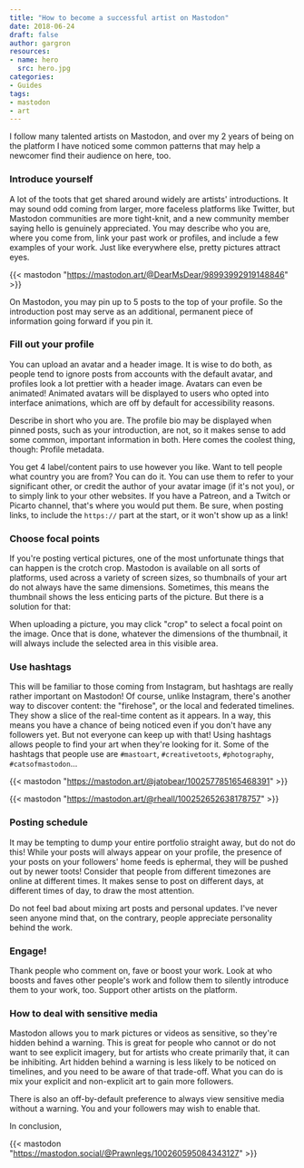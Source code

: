 ```yaml
---
title: "How to become a successful artist on Mastodon"
date: 2018-06-24
draft: false
author: gargron
resources:
- name: hero
  src: hero.jpg
categories:
- Guides
tags:
- mastodon
- art
---
```


I follow many talented artists on Mastodon, and over my 2 years of being on the platform I have noticed some common patterns that may help a newcomer find their audience on here, too.

### Introduce yourself

A lot of the toots that get shared around widely are artists' introductions. It may sound odd coming from larger, more faceless platforms like Twitter, but Mastodon communities are more tight-knit, and a new community member saying hello is genuinely appreciated. You may describe who you are, where you come from, link your past work or profiles, and include a few examples of your work. Just like everywhere else, pretty pictures attract eyes.

{{< mastodon "https://mastodon.art/@DearMsDear/98993992919148846" >}}

On Mastodon, you may pin up to 5 posts to the top of your profile. So the introduction post may serve as an additional, permanent piece of information going forward if you pin it.

### Fill out your profile

You can upload an avatar and a header image. It is wise to do both, as people tend to ignore posts from accounts with the default avatar, and profiles look a lot prettier with a header image. Avatars can even be animated! Animated avatars will be displayed to users who opted into interface animations, which are off by default for accessibility reasons.

Describe in short who you are. The profile bio may be displayed when pinned posts, such as your introduction, are not, so it makes sense to add some common, important information in both. Here comes the coolest thing, though: Profile metadata.

You get 4 label/content pairs to use however you like. Want to tell people what country you are from? You can do it. You can use them to refer to your significant other, or credit the author of your avatar image (if it's not you), or to simply link to your other websites. If you have a Patreon, and a Twitch or Picarto channel, that's where you would put them. Be sure, when posting links, to include the `https://` part at the start, or it won't show up as a link!

### Choose focal points

If you're posting vertical pictures, one of the most unfortunate things that can happen is the crotch crop. Mastodon is available on all sorts of platforms, used across a variety of screen sizes, so thumbnails of your art do not always have the same dimensions. Sometimes, this means the thumbnail shows the less enticing parts of the picture. But there is a solution for that:

When uploading a picture, you may click "crop" to select a focal point on the image. Once that is done, whatever the dimensions of the thumbnail, it will always include the selected area in this visible area.

### Use hashtags

This will be familiar to those coming from Instagram, but hashtags are really rather important on Mastodon! Of course, unlike Instagram, there's another way to discover content: the "firehose", or the local and federated timelines. They show a slice of the real-time content as it appears. In a way, this means you have a chance of being noticed even if you don't have any followers yet. But not everyone can keep up with that! Using hashtags allows people to find your art when they're looking for it. Some of the hashtags that people use are `#mastoart`, `#creativetoots`, `#photography`, `#catsofmastodon`...

{{< mastodon "https://mastodon.art/@jatobear/100257785165468391" >}}

{{< mastodon "https://mastodon.art/@rheall/100252652638178757" >}}

### Posting schedule

It may be tempting to dump your entire portfolio straight away, but do not do this! While your posts will always appear on your profile, the presence of your posts on your followers' home feeds is ephermal, they will be pushed out by newer toots! Consider that people from different timezones are online at different times. It makes sense to post on different days, at different times of day, to draw the most attention.

Do not feel bad about mixing art posts and personal updates. I've never seen anyone mind that, on the contrary, people appreciate personality behind the work.

### Engage!

Thank people who comment on, fave or boost your work. Look at who boosts and faves other people's work and follow them to silently introduce them to your work, too. Support other artists on the platform.

### How to deal with sensitive media

Mastodon allows you to mark pictures or videos as sensitive, so they're hidden behind a warning. This is great for people who cannot or do not want to see explicit imagery, but for artists who create primarily that, it can be inhibiting. Art hidden behind a warning is less likely to be noticed on timelines, and you need to be aware of that trade-off. What you can do is mix your explicit and non-explicit art to gain more followers.

There is also an off-by-default preference to always view sensitive media without a warning. You and your followers may wish to enable that.

In conclusion,

{{< mastodon "https://mastodon.social/@Prawnlegs/100260595084343127" >}}
